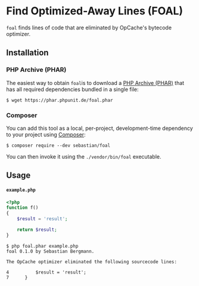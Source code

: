 # Find Optimized-Away Lines (FOAL)

`foal` finds lines of code that are eliminated by OpCache's bytecode optimizer.

## Installation

### PHP Archive (PHAR)

The easiest way to obtain `foal`is to download a [PHP Archive (PHAR)](https://php.net/phar) that has all required dependencies bundled in a single file:

```
$ wget https://phar.phpunit.de/foal.phar
```

### Composer

You can add this tool as a local, per-project, development-time dependency to your project using [Composer](https://getcomposer.org/):

```
$ composer require --dev sebastian/foal
```

You can then invoke it using the `./vendor/bin/foal` executable.


## Usage

#### `example.php`
```php
<?php
function f()
{
    $result = 'result';

    return $result;
}
```

```
$ php foal.phar example.php
foal 0.1.0 by Sebastian Bergmann.

The OpCache optimizer eliminated the following sourcecode lines:

4          $result = 'result';
7      }
```
